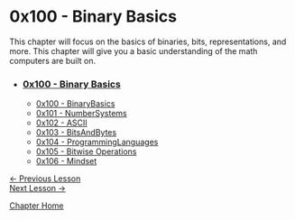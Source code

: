 # 0x100 - Binary Basics

This chapter will focus on the basics of binaries, bits, representations, and more. This chapter will give you a basic understanding of the math computers are built on.

* ### [0x100 - Binary Basics](0x100-BinaryBasics.md)
    * [0x100 - BinaryBasics](0x100-BinaryBasics.md)
    * [0x101 - NumberSystems](0x101-NumberSystems.md)
    * [0x102 - ASCII](0x102-ASCII.md)
    * [0x103 - BitsAndBytes](0x103-BitsAndBytes.md)
    * [0x104 - ProgrammingLanguages](0x104-ProgrammingLanguages.md)
    * [0x105 - Bitwise Operations](0x105-BitwiseOperations.md)
    * [0x106 - Mindset](0x106-Mindset.md)

[<- Previous Lesson](../0x000-Introduction/0x002-Setup.md)  
[Next Lesson ->](0x101-NumberSystems.md)  

[Chapter Home](0x100-BinaryBasics.md)  
